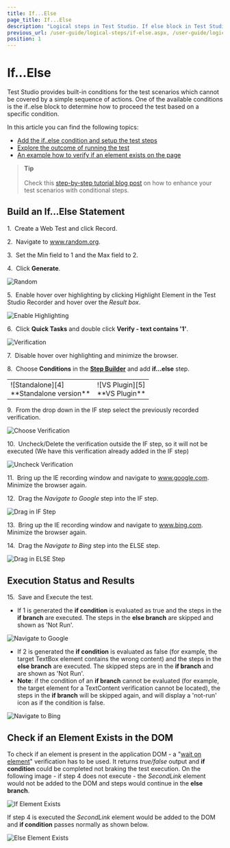 ```yaml
---
title: If...Else
page_title: If...Else
description: "Logical steps in Test Studio. If else block in Test Studio. Can I build an if else conditions in Tets Studio test. "
previous_url: /user-guide/logical-steps/if-else.aspx, /user-guide/logical-steps/if-else
position: 1
---
```

# If...Else

Test Studio provides built-in conditions for the test scenarios which cannot be covered by a simple sequence of actions. One of the available conditions is the if..else block to determine how to proceed the test based on a specific condition.

In this article you can find the following topics:

* [Add the if..else condition and setup the test steps](#build-an-ifelse-statement)
* [Explore the outcome of running the test](#execution-status-and-results)
* [An example how to verify if an element exists on the page](#check-if-an-element-exists-in-the-dom)

> __Tip__
><br>
><br>
> Check this <a href="https://www.telerik.com/blogs/test-studio-step-by-step-testing-execution-paths-conditional-tests">step-by-step tutorial blog post</a> on how to enhance your test scenarios with conditional steps.

## Build an If...Else Statement

1.&nbsp; Create a Web Test and click Record.

2.&nbsp; Navigate to <a href="https://www.random.org/" target="_blank">www.random.org</a>.

3.&nbsp; Set the Min field to 1 and the Max field to 2.

4.&nbsp; Click **Generate**.

![Random][1]

5.&nbsp; Enable hover over highlighting by clicking Highlight Element in the Test Studio Recorder and hover over the *Result box*.

![Enable Highlighting][2]

6.&nbsp; Click **Quick Tasks** and double click **Verify - text contains '1'**.

![Verification][3]

7.&nbsp; Disable hover over highlighting and minimize the browser.

8.&nbsp; Choose **Conditions** in the <a href="/getting-started/test-recording/step-suggestions" target="_blank">**Step Builder**</a> and add **if...else** step.

<table id="no-table">
<tr>
<td>![Standalone][4]<br>**Standalone version**</td>
<td>![VS Plugin][5]<br>**VS Plugin**</td>
<tr>
<table>

9.&nbsp; From the drop down in the IF step select the previously recorded verification.

![Choose Verification][6]

10.&nbsp; Uncheck/Delete the verification outside the IF step, so it will not be executed (We have this verification already added in the IF step)

![Uncheck Verification][7]

11.&nbsp; Bring up the IE recording window and navigate to <a href="http://www.google.com" target="_blank">www.google.com</a>. Minimize the browser again.

12.&nbsp; Drag the *Navigate to Google* step into the IF step.

![Drag in IF Step][8]

13.&nbsp; Bring up the IE recording window and navigate to <a href="http://www.bing.com" target="_blank">www.bing.com</a>. Minimize the browser again.

14.&nbsp; Drag the *Navigate to Bing* step into the ELSE step.

![Drag in ELSE Step][9]

## Execution Status and Results

15.&nbsp; Save and Execute the test.

- If 1 is generated the **if condition** is evaluated as true and the steps in the **if branch** are executed. The steps in the **else branch** are skipped and shown as 'Not Run'.

![Navigate to Google][10]

- If 2 is generated the **if condition** is evaluated as false (for example, the target TextBox element contains the wrong content) and the steps in the **else branch** are executed. The skipped steps are in the **if branch** and are shown as 'Not Run'. 
- **Note**:  if the condition of an **if branch** cannot be evaluated (for example, the target element for a TextContent verification cannot be located), the steps in the **if branch** will be skipped again, and will display a 'not-run' icon as if the condition is false. 

![Navigate to Bing][11]

## Check if an Element Exists in the DOM

To check if an element is present in the application DOM - a "<a href="/features/recorder/verifications/Wait" target="_blank">wait on element</a>" verification has to be used. It returns *true/false* output and **if condition** could be completed not braking the test execution. On the following image - if step 4 does not execute - the *SecondLink* element would not be added to the DOM and steps would continue in the **else branch**.

![If Element Exists][12]

If step 4 is executed the *SecondLink* element would be added to the DOM and **if condition** passes normally as shown below.

![Else Element Exists][13]

[1]: /img/features/logical-steps/if-else/rnd-num-gen-page.png
[2]: /img/features/logical-steps/if-else/quick-step-drop-down.png
[3]: /img/features/logical-steps/if-else/verify-step-choose.png
[4]: /img/features/logical-steps/if-else/step-builder-if-else.png
[5]: /img/features/logical-steps/if-else/vs-step-builder.png
[6]: /img/features/logical-steps/if-else/select-condition-in-if.png
[7]: /img/features/logical-steps/if-else/uncheck-verify-step.png
[8]: /img/features/logical-steps/if-else/drop-inside-if.png
[9]: /img/features/logical-steps/if-else/drop-inside-else.png
[10]: /img/features/logical-steps/if-else/if-executed.png
[11]: /img/features/logical-steps/if-else/else-executed.png
[12]: /img/features/logical-steps/if-else/elem-in-DOM-exist-1.png
[13]: /img/features/logical-steps/if-else/elem-in-DOM-exist-if.png

